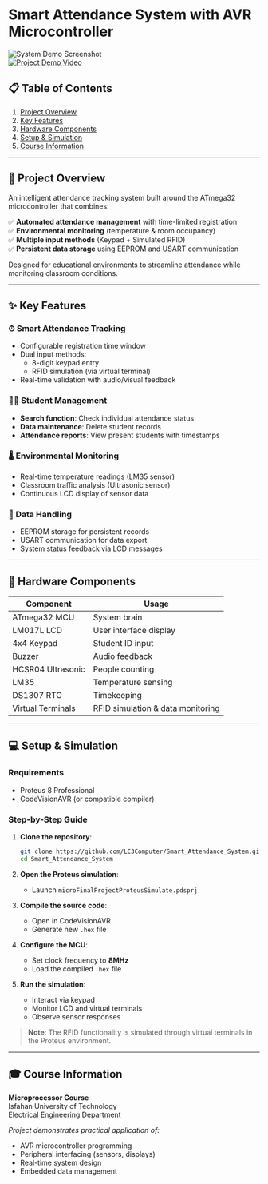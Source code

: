 
# Smart Attendance System with AVR Microcontroller  

![System Demo Screenshot](https://github.com/user-attachments/assets/138f18fb-b7a5-4655-9aaa-a492bd696e6b)  
[![Project Demo Video](https://img.shields.io/badge/Watch-Demo-red)](https://github.com/user-attachments/assets/b59a6b9f-54ea-471e-b054-7dbb25250943)

## 📋 Table of Contents
1. [Project Overview](#-project-overview)
2. [Key Features](#-key-features)
3. [Hardware Components](#-hardware-components)
4. [Setup & Simulation](#-setup--simulation)
5. [Course Information](#-course-information)

---

## 🚀 Project Overview
An intelligent attendance tracking system built around the ATmega32 microcontroller that combines:  

✅ **Automated attendance management** with time-limited registration  
✅ **Environmental monitoring** (temperature & room occupancy)  
✅ **Multiple input methods** (Keypad + Simulated RFID)  
✅ **Persistent data storage** using EEPROM and USART communication  

Designed for educational environments to streamline attendance while monitoring classroom conditions.

---

## ✨ Key Features

### ⏱ Smart Attendance Tracking
- Configurable registration time window
- Dual input methods:
  - 8-digit keypad entry
  - RFID simulation (via virtual terminal)
- Real-time validation with audio/visual feedback

### 👨‍🎓 Student Management
- **Search function**: Check individual attendance status
- **Data maintenance**: Delete student records
- **Attendance reports**: View present students with timestamps

### 🌡 Environmental Monitoring
- Real-time temperature readings (LM35 sensor)
- Classroom traffic analysis (Ultrasonic sensor)
- Continuous LCD display of sensor data

### 🔄 Data Handling
- EEPROM storage for persistent records
- USART communication for data export
- System status feedback via LCD messages

---

## 🔧 Hardware Components
| Component | Usage |
|-----------|-------|
| ATmega32 MCU | System brain |
| LM017L LCD | User interface display |
| 4x4 Keypad | Student ID input |
| Buzzer | Audio feedback |
| HCSR04 Ultrasonic | People counting |
| LM35 | Temperature sensing |
| DS1307 RTC | Timekeeping |
| Virtual Terminals | RFID simulation & data monitoring |

---


## 💻 Setup & Simulation

### Requirements
- Proteus 8 Professional
- CodeVisionAVR (or compatible compiler)

### Step-by-Step Guide
1. **Clone the repository**:
   ```bash
   git clone https://github.com/LC3Computer/Smart_Attendance_System.git
   cd Smart_Attendance_System
   ```

2. **Open the Proteus simulation**:
   - Launch `microFinalProjectProteusSimulate.pdsprj`

3. **Compile the source code**:
   - Open in CodeVisionAVR
   - Generate new `.hex` file

4. **Configure the MCU**:
   - Set clock frequency to **8MHz**
   - Load the compiled `.hex` file

5. **Run the simulation**:
   - Interact via keypad
   - Monitor LCD and virtual terminals
   - Observe sensor responses

> **Note**: The RFID functionality is simulated through virtual terminals in the Proteus environment.

---

## 🎓 Course Information
**Microprocessor Course**  
Isfahan University of Technology  
Electrical Engineering Department  

*Project demonstrates practical application of:*
- AVR microcontroller programming
- Peripheral interfacing (sensors, displays)
- Real-time system design
- Embedded data management
```

